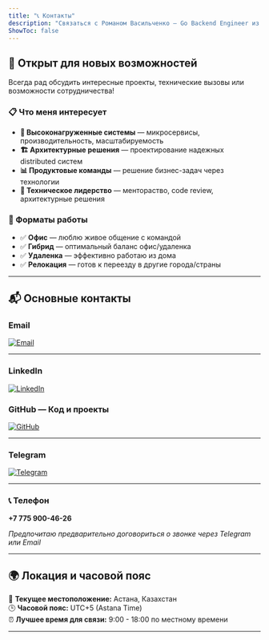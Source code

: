 ```yaml
---
title: "📞 Контакты"
description: "Связаться с Романом Васильченко — Go Backend Engineer из Астаны. Email, LinkedIn, GitHub, Telegram"
ShowToc: false
---
```


## 🤝 Открыт для новых возможностей

Всегда рад обсудить интересные проекты, технические вызовы или возможности сотрудничества!

### 📋 Что меня интересует

- **🚀 Высоконагруженные системы** — микросервисы, производительность, масштабируемость
- **🏗️ Архитектурные решения** — проектирование надежных distributed систем
- **📊 Продуктовые команды** — решение бизнес-задач через технологии
- **🌟 Техническое лидерство** — ментораство, code review, архитектурные решения

### 💼 Форматы работы

- ✅ **Офис** — люблю живое общение с командой
- ✅ **Гибрид** — оптимальный баланс офис/удаленка  
- ✅ **Удаленка** — эффективно работаю из дома
- ✅ **Релокация** — готов к переезду в другие города/страны

---

## 📬 Основные контакты

### **Email**

[![Email](https://img.shields.io/badge/roman.vassilchenko.work%40gmail.com-red?style=for-the-badge&logo=gmail&logoColor=white)](mailto:roman.vassilchenko.work@gmail.com)

<!-- **Для чего использовать:**

- Официальные предложения о работе
- Обсуждение проектов и сотрудничества  
- Развернутые технические вопросы
- Обмен документами и презентациями -->

---

### **LinkedIn**

[![LinkedIn](https://img.shields.io/badge/rovassilchenko-0077B5?style=for-the-badge&logo=linkedin&logoColor=white)](https://www.linkedin.com/in/rovassilchenko/)

<!-- **Для чего использовать:**

- Networking и профессиональные знакомства
- Узнать больше о моем опыте работы
- Рекомендации и endorsements
- Поделиться профессиональными достижениями

--- -->

### **GitHub** — Код и проекты

[![GitHub](https://img.shields.io/badge/RomanVassilchenko-100000?style=for-the-badge&logo=github&logoColor=white)](https://github.com/RomanVassilchenko)

<!-- **Что найдете:**

- Pet-проекты и эксперименты
- Примеры кода и архитектурных решений
- Open source контрибуции
- Активность в разработке -->

---

### **Telegram**

[![Telegram](https://img.shields.io/badge/Roman__Vassilchenko-2CA5E0?style=for-the-badge&logo=telegram&logoColor=white)](https://t.me/Roman_Vassilchenko)

<!-- **Для чего использовать:**

- Быстрые вопросы и уточнения
- Неформальное общение
- Обмен ссылками и материалами
- Срочные вопросы -->

---

### 📞 **Телефон**

**+7 775 900-46-26**

*Предпочитаю предварительно договориться о звонке через Telegram или Email*

---

## 🌍 Локация и часовой пояс

📍 **Текущее местоположение:** Астана, Казахстан  
🕒 **Часовой пояс:** UTC+5 (Astana Time)  
⏰ **Лучшее время для связи:** 9:00 - 18:00 по местному времени

---

<!-- ## 💬 О чем можно поговорить

### 🚀 **Технические темы**

- Go микросервисы и best practices
- Оптимизация производительности БД
- Архитектура высоконагруженных систем
- DevOps и observability (Grafana, Prometheus)

### 💼 **Карьерные вопросы**  

- Возможности в области Backend разработки
- Менторство junior разработчиков
- Техническое лидерство в команде
- Code review и архитектурные решения

### 🎯 **Проектное сотрудничество**

- Pet-проекты и open source
- Консультации по архитектуре
- Технический аудит существующих систем
- Помощь в найме backend разработчиков

---

## ⚡ Время отклика

- **Email:** обычно отвечаю в течение 24 часов
- **LinkedIn:** 1-3 дня  
- **Telegram:** несколько часов в рабочие дни
- **Телефон:** по предварительной договоренности

---

## 🔒 Конфиденциальность

Все обсуждения проектов и технических деталей ведутся с соблюдением NDA и конфиденциальности. Имею опыт работы с коммерческими продуктами и понимаю важность защиты интеллектуальной собственности.

**Готов подписать:** NDA, confidentiality agreement, non-compete (в разумных пределах)

---

## 📝 Что будет полезно указать при первом контакте

Чтобы я мог лучше понять ваш запрос и подготовиться к обсуждению:

1. **Название компании** и краткое описание продукта
2. **Техническая проблема** или задача, которую нужно решить  
3. **Технологический стек** команды
4. **Формат сотрудничества** — работа в команде, консультации, аудит
5. **Временные рамки** проекта или задач

**Примеры успешных first message:**

> "Привет, Роман! Мы стартап в area финтеха, разрабатываем платежную систему на Go. Ищем Senior Backend Engineer для команды из 5 человек. Стек: Go, PostgreSQL, Kafka, Kubernetes. Интересно обсудить? Можем созвониться на этой неделе."

---

**🚀 Жду ваших сообщений!** Давайте создавать крутые продукты вместе! -->
